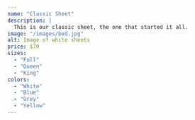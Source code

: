 ```yaml
---
name: "Classic Sheet"
description: |
  This is our classic sheet, the one that started it all.
image: "/images/bed.jpg"
alt: Image of white sheets
price: $70
sizes:
  - "Full"
  - "Queen"
  - "King"
colors:
  - "White"
  - "Blue"
  - "Grey"
  - "Yellow"
---
```


